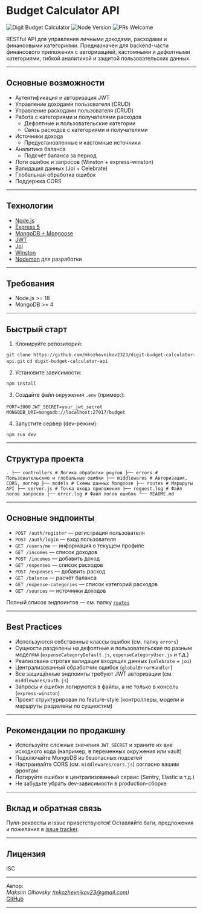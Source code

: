 # Budget Calculator API

![Digit Budget Calculator](https://img.shields.io/github/license/mkozhevnikov2323/digit-budget-calculator-api)
![Node Version](https://img.shields.io/badge/node-%3E=18.0.0-green)
![PRs Welcome](https://img.shields.io/badge/PRs-welcome-brightgreen.svg?style=flat-square)

RESTful API для управления личными доходами, расходами и финансовыми категориями. Предназначен для backend-части финансового приложения с авторизацией, кастомными и дефолтными категориями, гибкой аналитикой и защитой пользовательских данных.

---

## Основные возможности

- Аутентификация и авторизация JWT
- Управление доходами пользователя (CRUD)
- Управление расходами пользователя (CRUD)
- Работа с категориями и получателями расходов
  - Дефолтные и пользовательские категории
  - Связь расходов с категориями и получателями
- Источники дохода
  - Предустановленные и кастомные источники
- Аналитика баланса
  - Подсчёт баланса за период
- Логи ошибок и запросов (Winston + express-winston)
- Валидация данных (Joi + Celebrate)
- Глобальная обработка ошибок
- Поддержка CORS

---

## Технологии

- [Node.js](https://nodejs.org/)
- [Express 5](https://expressjs.com/)
- [MongoDB + Mongoose](https://mongoosejs.com/)
- [JWT](https://jwt.io/)
- [Joi](https://joi.dev/)
- [Winston](https://github.com/winstonjs/winston)
- [Nodemon](https://nodemon.io/) для разработки

---

## Требования

- Node.js >= 18
- MongoDB >= 4

---

## Быстрый старт

1. Клонируйте репозиторий:

`git clone https://github.com/mkozhevnikov2323/digit-budget-calculator-api.git`
`cd digit-budget-calculator-api`

2. Установите зависимости:

`npm install`

3. Создайте файл окружения `.env` (пример:):

`PORT=3000`
`JWT_SECRET=your_jwt_secret`
`MONGODB_URI=mongodb://localhost:27017/budget`

4. Запустите сервер (dev-режим):

`npm run dev`

---

## Структура проекта

`.
├── controllers # Логика обработки роутов
├── errors # Пользовательские и глобальные ошибки
├── middlewares # Авторизация, CORS, логгер
├── models # Схемы данных Mongoose
├── routes # Маршруты API
├── server.js # Точка входа приложения
├── request.log # Файл логов запросов
├── error.log # Файл логов ошибок
└── README.md`

---

## Основные эндпоинты

- `POST /auth/register` — регистрация пользователя
- `POST /auth/login` — вход пользователя
- `GET /users/me` — информация о текущем профиле
- `GET /incomes` — список доходов
- `POST /incomes` — добавить доход
- `GET /expenses` — список расходов
- `POST /expenses` — добавить расход
- `GET /balance` — расчёт баланса
- `GET /expense-categories` — список категорий расходов
- `GET /sources` — источники доходов

Полный список эндпоинтов — см. папку [`routes`](./routes)

---

## Best Practices

- Используются собственные классы ошибок (см. папку `errors`)
- Сущности разделены на дефолтные и пользовательские по разным моделям (`expenseCategoryDefault.js`, `expenseCategoryUser.js` и т.д.)
- Реализована строгая валидация входящих данных (`celebrate` + `joi`)
- Централизованный обработчик ошибок (`globalErrorHandler`)
- Все защищённые эндпоинты требуют JWT авторизации (см. `middlewares/auth.js`)
- Запросы и ошибки логируются в файлы, а не только в консоль (`express-winston`)
- Проект структурирован по feature-style (контроллеры, модели и маршруты разделены по сущностям)

---

## Рекомендации по продакшну

- Используйте сложные значения `JWT_SECRET` и храните их вне исходного кода (например, в переменных окружения или vault)
- Подключайте MongoDB из безопасных подсетей
- Настраивайте CORS (см. `middlewares/cors.js`) согласно вашим фронтам
- Логируйте ошибки в централизованный сервис (Sentry, Elastic и т.д.)
- Не забудьте убрать dev-зависимости в production-сборке

---

## Вклад и обратная связь

Пулл-реквесты и issue приветствуются! Оставляйте баги, предложения и пожелания в [issue tracker](https://github.com/mkozhevnikov2323/digit-budget-calculator-api/issues).

---

## Лицензия

ISC

---

Автор:  
_Maksim Olhovsky (mkozhevnikov23@gmail.com)_  
[GitHub](https://github.com/mkozhevnikov2323)

---

